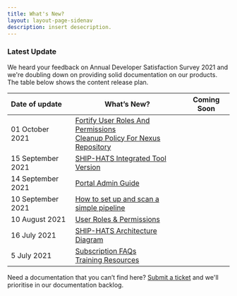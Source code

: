 ```yaml
---
title: What's New?
layout: layout-page-sidenav
description: insert desecription.
---
```


### Latest Update

We heard your feedback on Annual Developer Satisfaction Survey 2021 and we're doubling down on providing solid documentation on our products. The table below shows the content release plan.

 
| Date of update |                                         What’s New?                                       |           Coming Soon          |
| :------------- | ----------------------------------------------------------------------------------------- | ------------------------------ |
| 01 October 2021 | [Fortify User Roles And Permissions](https://docs.developer.tech.gov.sg/docs/ship-hats-documentation/#/get-started/fortify-user-roles-and-permissions)<br /> [Cleanup Policy For Nexus Repository](https://docs.developer.tech.gov.sg/docs/ship-hats-documentation/#/ship-hats-cleanup-policy-for-nexus-repository) | |
| 15 September 2021      | <a href="https://docs.developer.tech.gov.sg/docs/ship-hats-documentation/#/get-started/ship-hats-integrated-tools-version">SHIP-HATS Integrated Tool Version</a><br /> |
| 14 September 2021      | <a href="https://docs.developer.tech.gov.sg/docs/ship-hats-documentation/#/portal-guide/overview-of-ship-hats-portal">Portal Admin Guide</a><br /> | 
| 10 September 2021      | <a href="https://docs.developer.tech.gov.sg/docs/ship-hats-documentation/#/how-to-setup-and-scan-sample-pipeline">How to set up and scan a simple pipeline</a><br /> |
| 10 August 2021      | <a href="https://docs.developer.gov.sg/docs/ship-hats-documentation/#/user-roles-permissions">User Roles & Permissions</a><br /> | 
| 16 July 2021      | <a href="https://docs.developer.gov.sg/docs/ship-hats-documentation/#/architecture-diagram">SHIP-HATS Architecture Diagram</a><br /> |  | 
| 5 July 2021      | [Subscription FAQs](./subscription)<br /> [Training Resources](./training-resources) |   |

                

Need a documentation that you can’t find here? [Submit a ticket](./ship-hats-enquiries) and we'll prioritise in our documentation backlog.   


